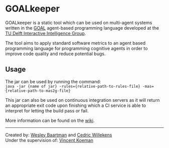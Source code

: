 # GOALkeeper

GOALkeeper is a static tool which can be used on multi-agent systems written in the 
[GOAL](https://goalapl.atlassian.net/wiki/spaces/GOAL/overview) agent-based programming language
developed at the 
[TU Delft Interactive Intelligence Group](https://www.tudelft.nl/ewi/over-de-faculteit/afdelingen/intelligent-systems/interactive-intelligence/).
 
The tool aims to apply standard software metrics to an agent based programming 
language for programming cognitive agents in order to improve code quality and 
reduce potential bugs.
 
## Usage

The jar can be used by running the command:   
`java -jar {name of jar} -rules={relative-path-to-rules-file} -mas={relative-path-to-mas2g-file}`

This jar can also be used on continuous integration servers as it will return an appropriate exit
code upon finishing which a CI service is able to interpret for letting the build pass or fail.  

More information can be found on the [wiki](https://github.com/CptWesley/goal-analyzer/wiki/Running-Goal-Analyzer). 

***

Created by: [Wesley Baartman](https://github.com/cptwesley) and [Cedric Willekens](https://github.com/ceddy4395)  
Under the supervision of: [Vincent Koeman](https://github.com/Venorcis)